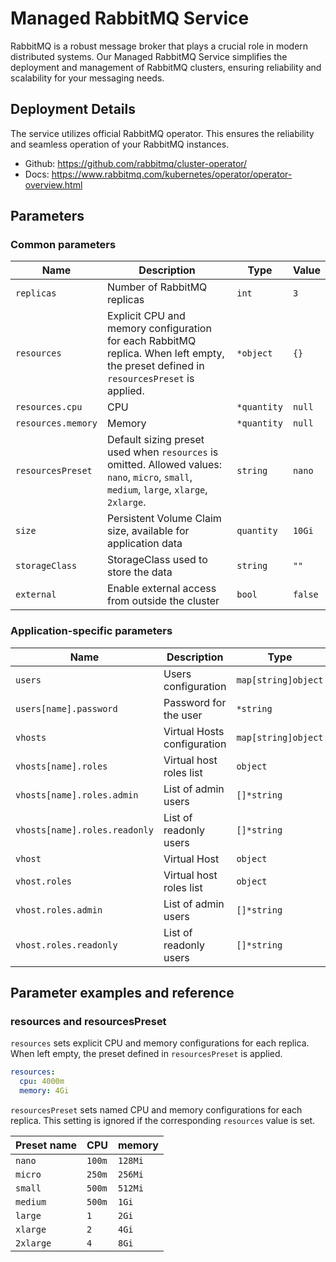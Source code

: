 # Managed RabbitMQ Service

RabbitMQ is a robust message broker that plays a crucial role in modern distributed systems. Our Managed RabbitMQ Service simplifies the deployment and management of RabbitMQ clusters, ensuring reliability and scalability for your messaging needs.

## Deployment Details

The service utilizes official RabbitMQ operator. This ensures the reliability and seamless operation of your RabbitMQ instances.

- Github: https://github.com/rabbitmq/cluster-operator/
- Docs: https://www.rabbitmq.com/kubernetes/operator/operator-overview.html

## Parameters

### Common parameters

| Name               | Description                                                                                                                               | Type        | Value   |
| ------------------ | ----------------------------------------------------------------------------------------------------------------------------------------- | ----------- | ------- |
| `replicas`         | Number of RabbitMQ replicas                                                                                                               | `int`       | `3`     |
| `resources`        | Explicit CPU and memory configuration for each RabbitMQ replica.  When left empty, the preset defined in `resourcesPreset` is applied.    | `*object`   | `{}`    |
| `resources.cpu`    | CPU                                                                                                                                       | `*quantity` | `null`  |
| `resources.memory` | Memory                                                                                                                                    | `*quantity` | `null`  |
| `resourcesPreset`  | Default sizing preset used when `resources` is omitted. Allowed values: `nano`, `micro`, `small`, `medium`, `large`, `xlarge`, `2xlarge`. | `string`    | `nano`  |
| `size`             | Persistent Volume Claim size, available for application data                                                                              | `quantity`  | `10Gi`  |
| `storageClass`     | StorageClass used to store the data                                                                                                       | `string`    | `""`    |
| `external`         | Enable external access from outside the cluster                                                                                           | `bool`      | `false` |


### Application-specific parameters

| Name                          | Description                 | Type                | Value   |
| ----------------------------- | --------------------------- | ------------------- | ------- |
| `users`                       | Users configuration         | `map[string]object` | `{...}` |
| `users[name].password`        | Password for the user       | `*string`           | `null`  |
| `vhosts`                      | Virtual Hosts configuration | `map[string]object` | `{...}` |
| `vhosts[name].roles`          | Virtual host roles list     | `object`            | `{}`    |
| `vhosts[name].roles.admin`    | List of admin users         | `[]*string`         | `[]`    |
| `vhosts[name].roles.readonly` | List of readonly users      | `[]*string`         | `[]`    |
| `vhost`                       | Virtual Host                | `object`            | `{}`    |
| `vhost.roles`                 | Virtual host roles list     | `object`            | `{}`    |
| `vhost.roles.admin`           | List of admin users         | `[]*string`         | `[]`    |
| `vhost.roles.readonly`        | List of readonly users      | `[]*string`         | `[]`    |


## Parameter examples and reference

### resources and resourcesPreset

`resources` sets explicit CPU and memory configurations for each replica.
When left empty, the preset defined in `resourcesPreset` is applied.

```yaml
resources:
  cpu: 4000m
  memory: 4Gi
```

`resourcesPreset` sets named CPU and memory configurations for each replica.
This setting is ignored if the corresponding `resources` value is set.

| Preset name | CPU    | memory  |
|-------------|--------|---------|
| `nano`      | `100m` | `128Mi` |
| `micro`     | `250m` | `256Mi` |
| `small`     | `500m` | `512Mi` |
| `medium`    | `500m` | `1Gi`   |
| `large`     | `1`    | `2Gi`   |
| `xlarge`    | `2`    | `4Gi`   |
| `2xlarge`   | `4`    | `8Gi`   |

